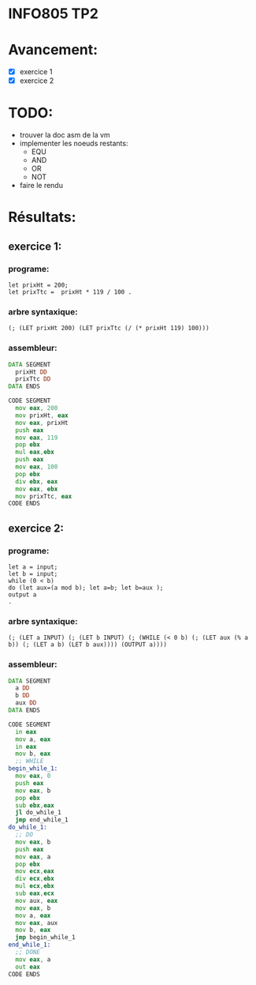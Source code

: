 # INFO805 TP2

# Avancement:
  - [x] exercice 1
  - [x] exercice 2

# TODO:
  - trouver la doc asm de la vm
  - implementer les noeuds restants:
    - EQU
    - AND
    - OR
    - NOT
  - faire le rendu

# Résultats:
## exercice 1:
### programe:
```
let prixHt = 200;
let prixTtc =  prixHt * 119 / 100 .
```

### arbre syntaxique:
```
(; (LET prixHt 200) (LET prixTtc (/ (* prixHt 119) 100)))
```

### assembleur:
```asm
DATA SEGMENT
  prixHt DD
  prixTtc DD
DATA ENDS

CODE SEGMENT
  mov eax, 200
  mov prixHt, eax
  mov eax, prixHt
  push eax
  mov eax, 119
  pop ebx
  mul eax,ebx
  push eax
  mov eax, 100
  pop ebx
  div ebx, eax
  mov eax, ebx
  mov prixTtc, eax
CODE ENDS
```

## exercice 2:
### programe:
```
let a = input;
let b = input;
while (0 < b)
do (let aux=(a mod b); let a=b; let b=aux );
output a
.
```

### arbre syntaxique:
```
(; (LET a INPUT) (; (LET b INPUT) (; (WHILE (< 0 b) (; (LET aux (% a b)) (; (LET a b) (LET b aux)))) (OUTPUT a))))
```

### assembleur:
```asm
DATA SEGMENT
  a DD
  b DD
  aux DD
DATA ENDS

CODE SEGMENT
  in eax
  mov a, eax
  in eax
  mov b, eax
  ;; WHILE
begin_while_1:
  mov eax, 0
  push eax
  mov eax, b
  pop ebx
  sub ebx,eax
  jl do_while_1
  jmp end_while_1
do_while_1:
  ;; DO
  mov eax, b
  push eax
  mov eax, a
  pop ebx
  mov ecx,eax
  div ecx,ebx
  mul ecx,ebx
  sub eax,ecx
  mov aux, eax
  mov eax, b
  mov a, eax
  mov eax, aux
  mov b, eax
  jmp begin_while_1
end_while_1:
  ;; DONE
  mov eax, a
  out eax
CODE ENDS
```
